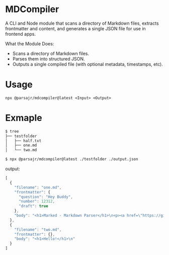 # MDCompiler
A CLI and Node module that scans a directory of Markdown files, extracts frontmatter and content, and generates a single JSON file for use in frontend apps.

What the Module Does:
- Scans a directory of Markdown files.
- Parses them into structured JSON.
- Outputs a single compiled file (with optional metadata, timestamps, etc).

# Usage
```
npx @parsajr/mdcompiler@latest <Input> <Output>
```

# Exmaple 
```bash
$ tree
├── testfolder
│   ├── half.txt
│   ├── one.md
│   └── two.md

$ npx @parsajr/mdcompiler@latest ./testfolder ./output.json

```

output:
```js
[
  {
    "filename": "one.md",
    "frontmatter": {
      "question": "Hey Buddy",
      "number": 12312,
      "draft": true
    },
    "body": "<h1>Marked - Markdown Parser</h1>\n<p><a href=\"https://github.com/markedjs/marked/\">Marked</a> lets you convert <a href=\"http://daringfireball.net/projects/markdown/\">Markdown</a> into HTML.  Markdown is a simple text format whose goal is to be very easy to read and write, even when not converted to HTML.  This demo page will let you type anything you like and see how it gets converted.  Live.  No more waiting around.</p>\n<h2>How To Use The Demo</h2>\n<ol>\n<li>Type in stuff on the left.</li>\n<li>See the live updates on the right.</li>\n</ol>\n<p>That&#39;s it.  Pretty simple.  There&#39;s also a drop-down option above to switch between various views:</p>\n<ul>\n<li><strong>Preview:</strong>  A live display of the generated HTML as it would render in a browser.</li>\n<li><strong>HTML Source:</strong>  The generated HTML before your browser makes it pretty.</li>\n<li><strong>Lexer Data:</strong>  What <a href=\"https://github.com/markedjs/marked/\">marked</a> uses internally, in case you like gory stuff like this.</li>\n<li><strong>Quick Reference:</strong>  A brief run-down of how to format things using markdown.</li>\n</ul>\n<h2>Why Markdown?</h2>\n<p>It&#39;s easy.  It&#39;s not overly bloated, unlike HTML.  Also, as the creator of <a href=\"http://daringfireball.net/projects/markdown/\">markdown</a> says,</p>\n<blockquote>\n<p>The overriding design goal for Markdown&#39;s\nformatting syntax is to make it as readable\nas possible. The idea is that a\nMarkdown-formatted document should be\npublishable as-is, as plain text, without\nlooking like it&#39;s been marked up with tags\nor formatting instructions.</p>\n</blockquote>\n<p>Ready to start writing?  Either start changing stuff on the left or\n<a href=\"/demo/?text=\">clear everything</a> with a simple click.</p>\n"
  },
  {
    "filename": "two.md",
    "frontmatter": {},
    "body": "<h1>Hello!</h1>\n"
  }
]
```
